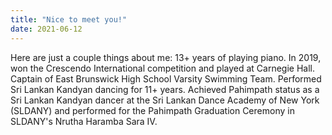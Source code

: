 ```yaml
---
title: "Nice to meet you!"
date: 2021-06-12
---
```

Here are just a couple things about me:
13+ years of playing piano. In 2019, won the Crescendo International competition and played at Carnegie Hall. 
Captain of East Brunswick High School Varsity Swimming Team.
Performed Sri Lankan Kandyan dancing for 11+ years. Achieved Pahimpath status as a Sri Lankan Kandyan dancer at the Sri Lankan Dance Academy of New York (SLDANY) and performed for the Pahimpath Graduation Ceremony in SLDANY's Nrutha Haramba Sara IV. 
